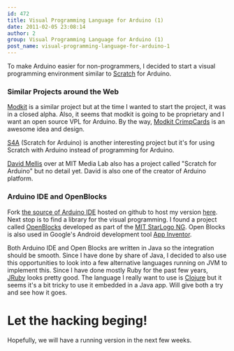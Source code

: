 ```yaml
---
id: 472
title: Visual Programming Language for Arduino (1)
date: 2011-02-05 23:08:14
author: 2
group: Visual Programming Language for Arduino (1)
post_name: visual-programming-language-for-arduino-1
---
```


To make Arduino easier for non-programmers, I decided to start a visual programming environment similar to [Scratch](http://scratch.mit.edu/) for Arduino. 

### Similar Projects around the Web

[Modkit](http://www.modk.it/) is a similar project but at the time I wanted to start the project, it was in a closed alpha. Also, it seems that modkit is going to be proprietary and I want an open source VPL for Arduino. By the way, [Modkit CrimpCards](http://www.modk.it/crimpcards) is an awesome idea and design. 

[S4A](http://seaside.citilab.eu/scratch/arduino) (Scratch for Arduino) is another interesting project but it's for using Scratch with Arduino instead of programming for Arduino. 

[David Mellis](http://web.media.mit.edu/~mellis/) over at MIT Media Lab also has a project called "Scratch for Arduino" but no detail yet. David is also one of the creator of Arduino platform. 

### Arduino IDE and OpenBlocks

Fork [the source of Arduino IDE](https://github.com/arduino/Arduino) hosted on github to host my version [here](https://github.com/taweili/Arduino). Next stop is to find a library for the visual programming. I found a project called [OpenBlocks](http://education.mit.edu/openblocks) developed as part of the [MIT StarLogo NG](http://education.mit.edu/projects/starlogo-tng). Open Blocks is also used in Google's Android development tool [App Inventor](http://appinventor.googlelabs.com/about/). 

Both Arduino IDE and Open Blocks are written in Java so the integration should be smooth. Since I have done by share of Java, I decided to also use this opportunities to look into a few alternative languages running on JVM to implement this. Since I have done mostly Ruby for the past few years, [JRuby](http://jruby.org/) looks pretty good. The language I really want to use is [Clojure](http://clojure.org/) but it seems it's a bit tricky to use it embedded in a Java app. Will give both a try and see how it goes. 

# Let the hacking beging!

Hopefully, we will have a running version in the next few weeks. 